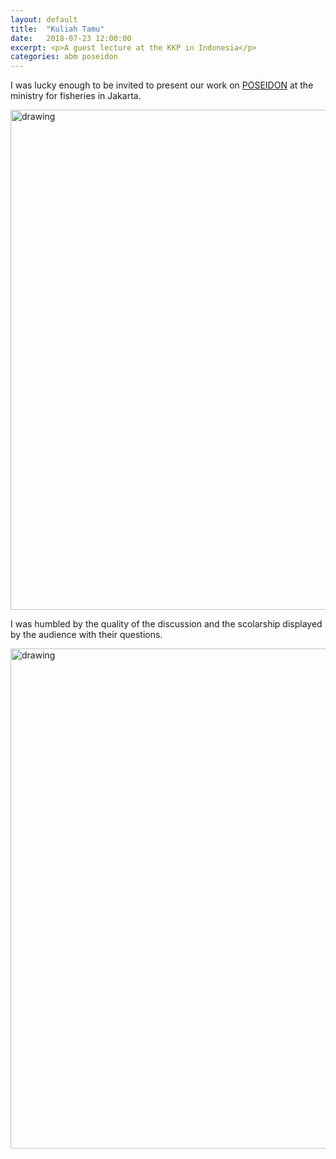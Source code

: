 ```yaml
---
layout: default
title:  "Kuliah Tamu"
date:   2018-07-23 12:00:00
excerpt: <p>A guest lecture at the KKP in Indonesia</p>
categories: abm poseidon
--- 
```


I was lucky enough to be invited to present our work on [POSEIDON](https://link.springer.com/article/10.1007/s11625-018-0579-9) at the ministry for fisheries in Jakarta.

<img src="{{ site.baseurl }}/poseidon/indonesia/presentation.jpg" alt="drawing" width="800px"/>

I was humbled by the quality of the discussion and the scolarship displayed by the audience with their questions.

<img src="{{ site.baseurl }}/poseidon/indonesia/presentation.jpeg" alt="drawing" width="800px"/>

